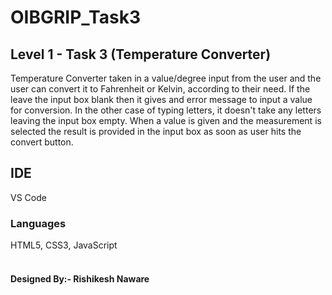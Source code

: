 # OIBGRIP_Task3
<h2>Level 1 - Task 3 (Temperature Converter)</h2>
Temperature Converter taken in a value/degree input from the user and the user can convert it to Fahrenheit or Kelvin, according to their need.
If the leave the input box blank then it gives and error message to input a value for conversion. 
In the other case of typing letters, it doesn't take any letters leaving the input box empty.
When a value is given and the measurement is selected the result is provided in the input box as soon as user hits the convert button.

<h2>IDE</h2>
VS Code

<h3>Languages</h3>
HTML5, CSS3, JavaScript
<br>
<br>

<h4>Designed By:- Rishikesh Naware
